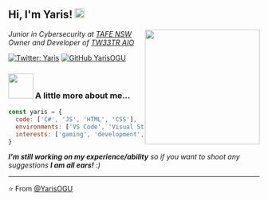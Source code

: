 <h2> Hi, I'm Yaris! <img src="https://media.giphy.com/media/VdoIFLsMIlwzfKD520/giphy.gif" width="20"></h2>
<img align='right' src="https://media.giphy.com/media/X74GovIqGMZYxXblCL/giphy.gif" width="230">
<p><em>Junior in Cybersecurity at <a href="https://www.tafensw.edu.au/">TAFE NSW</a></br>Owner and Developer of <a href="https://www.twitter.com/TW33TRAIO">TW33TR AIO</a> 
</em></p>

[![Twitter: Yaris](https://img.shields.io/twitter/follow/___Yaris?style=social)](https://twitter.com/___Yaris)
[![GitHub YarisOGU](https://img.shields.io/github/followers/yarisOGU?label=follow&style=social)](https://github.com/yarisOGU)


### <img src="https://media.giphy.com/media/VgCDAzcKvsR6OM0uWg/giphy.gif" width="50"> A little more about me...  

```javascript
const yaris = {
  code: ['C#', 'JS', 'HTML', 'CSS'],
  environments: ['VS Code', 'Visual Studio'],
  interests: ['gaming', 'development', 'entrepreneurship'],
}
```

<em><b>I'm still working on my experience/ability</b> so if you want to shoot any suggestions <b>I am all ears!</b> :)</em>

---

⭐️ From [@YarisOGU](https://github.com/yarisOGU)
